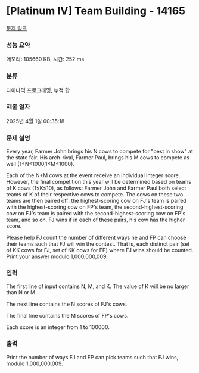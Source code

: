 # [Platinum IV] Team Building - 14165 

[문제 링크](https://www.acmicpc.net/problem/14165) 

### 성능 요약

메모리: 105660 KB, 시간: 252 ms

### 분류

다이나믹 프로그래밍, 누적 합

### 제출 일자

2025년 4월 1일 00:35:18

### 문제 설명

<p>Every year, Farmer John brings his N cows to compete for "best in show" at the state fair. His arch-rival, Farmer Paul, brings his M cows to compete as well (1≤N≤1000,1≤M≤1000).</p>

<p>Each of the N+M cows at the event receive an individual integer score. However, the final competition this year will be determined based on teams of K cows (1≤K≤10), as follows: Farmer John and Farmer Paul both select teams of K of their respective cows to compete. The cows on these two teams are then paired off: the highest-scoring cow on FJ's team is paired with the highest-scoring cow on FP's team, the second-highest-scoring cow on FJ's team is paired with the second-highest-scoring cow on FP's team, and so on. FJ wins if in each of these pairs, his cow has the higher score.</p>

<p>Please help FJ count the number of different ways he and FP can choose their teams such that FJ will win the contest. That is, each distinct pair (set of KK cows for FJ, set of KK cows for FP) where FJ wins should be counted. Print your answer modulo 1,000,000,009.</p>

### 입력 

 <p>The first line of input contains N, M, and K. The value of K will be no larger than N or M.</p>

<p>The next line contains the N scores of FJ's cows.</p>

<p>The final line contains the M scores of FP's cows.</p>

<p>Each score is an integer from 1 to 100000.</p>

### 출력 

 <p>Print the number of ways FJ and FP can pick teams such that FJ wins, modulo 1,000,000,009.</p>

